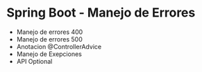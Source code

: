 # Spring Boot - Manejo de Errores

- Manejo de errores 400
- Manejo de errores 500
- Anotacion @ControllerAdvice
- Manejo de Exepciones
- API Optional